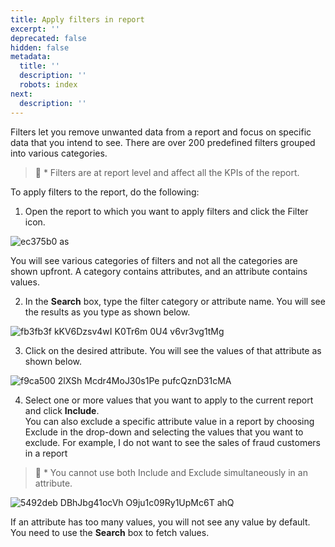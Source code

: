 ```yaml
---
title: Apply filters in report
excerpt: ''
deprecated: false
hidden: false
metadata:
  title: ''
  description: ''
  robots: index
next:
  description: ''
---
```

Filters let you remove unwanted data from a report and focus on specific data that you intend to see. There are over 200 predefined filters grouped into various categories.

> 📘 * Filters are at report level and affect all the KPIs of the report. 

To apply filters to the report, do the following:

1. Open the report to which you want to apply filters and click the Filter icon.

![ec375b0 as](https://files.readme.io/ec375b0-as.jpg)

You will see various categories of filters and not all the categories are shown upfront. A category contains attributes, and an attribute contains values.

2. In the **Search** box, type the filter category or attribute name. You will see the results as you type as shown below.

![fb3fb3f kKV6Dzsv4wI K0Tr6m 0U4 v6vr3vg1tMg](https://files.readme.io/fb3fb3f-kKV6Dzsv4wI_K0Tr6m-0U4_v6vr3vg1tMg.jpg)

3. Click on the desired attribute. You will see the values of that attribute as shown below.

![f9ca500 2lXSh Mcdr4MoJ30s1Pe pufcQznD31cMA](https://files.readme.io/f9ca500-2lXSh-Mcdr4MoJ30s1Pe_pufcQznD31cMA.jpg)

4. Select one or more values that you want to apply to the current report and click **Include**.\
   You can also exclude a specific attribute value in a report by choosing Exclude in the drop-down and selecting the values that you want to exclude. For example, I do not want to see the sales of fraud customers in a report

> 📘 * You cannot use both Include and Exclude simultaneously in an attribute. 

![5492deb DBhJbg41ocVh O9ju1c09Ry1UpMc6T ahQ](https://files.readme.io/5492deb-DBhJbg41ocVh_O9ju1c09Ry1UpMc6T-ahQ.jpg)

If an attribute has too many values, you will not see any value by default. You need to use the **Search** box to fetch values.
